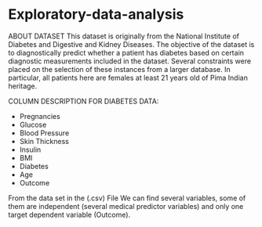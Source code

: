 # Exploratory-data-analysis

ABOUT DATASET
This dataset is originally from the National Institute of Diabetes and Digestive and Kidney Diseases. The objective of the dataset is to diagnostically predict whether a patient has diabetes based on certain diagnostic measurements included in the dataset. Several constraints were placed on the selection of these instances from a larger database. In particular, all patients here are females at least 21 years old of Pima Indian heritage.

COLUMN DESCRIPTION FOR DIABETES DATA:
* Pregnancies
* Glucose
* Blood Pressure
* Skin Thickness
* Insulin
* BMI
* Diabetes
* Age
* Outcome

From the data set in the (.csv) File We can find several variables, some of them are independent (several medical predictor variables) and only one target dependent variable (Outcome).
